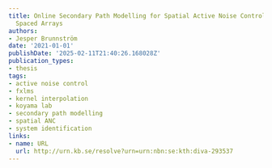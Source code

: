 ```yaml
---
title: Online Secondary Path Modelling for Spatial Active Noise Control with Arbitrarily
  Spaced Arrays
authors:
- Jesper Brunnström
date: '2021-01-01'
publishDate: '2025-02-11T21:40:26.168028Z'
publication_types:
- thesis
tags:
- active noise control
- fxlms
- kernel interpolation
- koyama lab
- secondary path modelling
- spatial ANC
- system identification
links:
- name: URL
  url: http://urn.kb.se/resolve?urn=urn:nbn:se:kth:diva-293537
---
```

